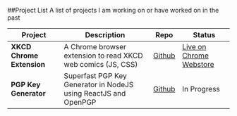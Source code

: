 ##Project List
A list of projects I am working on or have worked on in the past

| Project | Description | Repo | Status |
| ---  |  --- | --- | --- |
| **XKCD Chrome Extension** | A Chrome browser extension to read XKCD web comics (JS, CSS) | [Github](https://github.com/piyushdubey/xkcd-chrome-extension) | [Live on Chrome Webstore](https://chrome.google.com/webstore/detail/xkcd-reader/domkhniphkbfickmhkjkfachkcjejhee) |
| **PGP Key Generator** | Superfast PGP Key Generator in NodeJS using ReactJS and OpenPGP | [Github](https://github.com/piyushdubey/pgp-key-generator) | In Progress |
